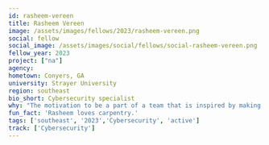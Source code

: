 ```yaml
---
id: rasheem-vereen
title: Rasheem Vereen
image: /assets/images/fellows/2023/rasheem-vereen.png
social: fellow
social_image: /assets/images/social/fellows/social-rasheem-vereen.png
fellow_year: 2023
project: ["na"]
agency: 
hometown: Conyers, GA 
university: Strayer University
region: southeast
bio_short: Cybersecurity specialist
why: "The motivation to be a part of a team that is inspired by making a difference."
fun_fact: 'Rasheem loves carpentry.'
tags: ['southeast', '2023','Cybersecurity', 'active']
track: ['Cybersecurity']
---
```


